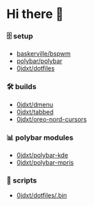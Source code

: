 # Hi there 👋

<!--
**0jdxt/0jdxt** is a ✨ _special_ ✨ repository because its `README.md` (this file) appears on your GitHub profile.

Here are some ideas to get you started:

- 🔭 I’m currently working on ...
- 🌱 I’m currently learning ...
- 👯 I’m looking to collaborate on ...
- 🤔 I’m looking for help with ...
- 💬 Ask me about ...
- 📫 How to reach me: ...
- 😄 Pronouns: ...
- ⚡ Fun fact: ...
-->

### 🗄 setup
* [baskerville/bspwm](https://github.com/baskerville/bspwm)
* [polybar/polybar](https://github.com/polybar/polybar)
* [0jdxt/dotfiles](https://github.com/0jdxt/dotfiles)
### :hammer_and_wrench: builds
* [0jdxt/dmenu](https://github.com/0jdxt/dmenu)
* [0jdxt/tabbed](https://github.com/0jdxt/tabbed)
* [0jdxt/oreo-nord-cursors](https://github.com/0jdxt/oreo-nord-cursors)
### :bar_chart: polybar modules
* [0jdxt/polybar-kde](https://github.com/0jdxt/polybar-kde)
* [0jdxt/polybar-mpris](https://github.com/0jdxt/polybar-mpris)
### :toolbox: scripts
* [0jdxt/dotfiles/.bin](https://github.com/0jdxt/dotfiles/tree/master/.bin)
